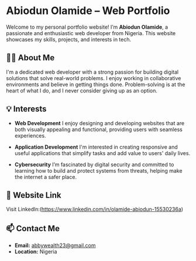# Abiodun Olamide – Web Portfolio

Welcome to my personal portfolio website! I’m **Abiodun Olamide**, a passionate and enthusiastic web developer from Nigeria. This website showcases my skills, projects, and interests in tech.

## 👨‍💻 About Me

I'm a dedicated web developer with a strong passion for building digital solutions that solve real-world problems. I enjoy working in collaborative environments and believe in getting things done. Problem-solving is at the heart of what I do, and I never consider giving up as an option.

## 💡 Interests

- **Web Development**
I enjoy designing and developing websites that are both visually appealing and functional, providing users with seamless experiences.

- **Application Development**
I'm interested in creating responsive and useful applications that simplify tasks and add value to users' daily lives.

- **Cybersecurity**
I’m fascinated by digital security and committed to learning how to build and protect systems from threats, helping make the internet a safer place.

## 🔗 Website Link

Visit Linkedln:(https://www.linkedin.com/in/olamide-abiodun-15530236a)

## 📫 Contact Me

- **Email:** abbywealth23@gmail.com
- **Location:** Nigeria
